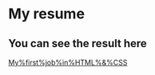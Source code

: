 # My resume

## You can see the result here

[My%first%job%in%HTML%&%CSS](https://skrilum.github.io/resume/)
